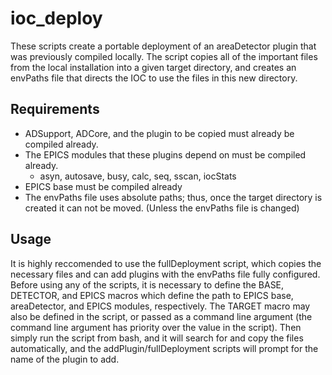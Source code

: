 # ioc_deploy #
These scripts create a portable deployment of an areaDetector plugin that was previously compiled locally. The script copies all of the
important files from the local installation into a given target directory, and creates an envPaths file that directs the IOC to use the
files in this new directory.

## Requirements ##
- ADSupport, ADCore, and the plugin to be copied must already be compiled already.
- The EPICS modules that these plugins depend on must be compiled already.
  - asyn, autosave, busy, calc, seq, sscan, iocStats
- EPICS base must be compiled already
- The envPaths file uses absolute paths; thus, once the target directory is created it can not be moved. (Unless the envPaths file is changed)

## Usage ##
It is highly reccomended to use the fullDeployment script, which copies the necessary files and can add plugins with the envPaths file fully
configured. Before using any of the scripts, it is necessary to define the BASE, DETECTOR, and EPICS macros which define the path to EPICS base,
areaDetector, and EPICS modules, respectively. The TARGET macro may also be defined in the script, or passed as a command line argument 
(the command line argument has priority over the value in the script). Then simply run the script from bash, and it will search for and copy
the files automatically, and the addPlugin/fullDeployment scripts will prompt for the name of the plugin to add. 
